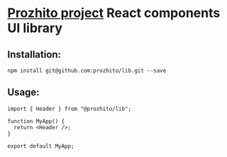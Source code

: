 # [Prozhito project](https://prozhito.org/) React components UI library

## Installation:

`npm install git@github.com:prozhito/lib.git --save`

## Usage:

```tsx
import { Header } from "@prozhito/lib";

function MyApp() {
  return <Header />;
}

export default MyApp;
```
